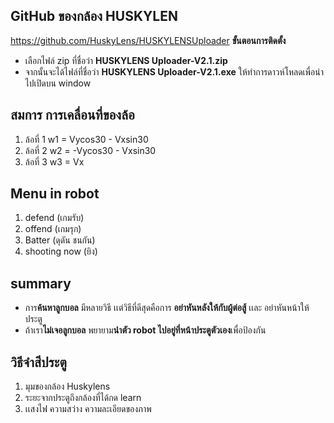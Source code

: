## GitHub ของกล้อง HUSKYLEN

  https://github.com/HuskyLens/HUSKYLENSUploader
**ขั้นตอนการติดตั้ง**
 - เลือกไฟล์ zip ที่ชื่อว่า  **HUSKYLENS Uploader-V2.1.zip**
 - จากนั้นจะได้ไฟล์ที่ชื่อว่า  **HUSKYLENS Uploader-V2.1.exe** 
    ให้ทำการดาวห์โหลดเพื่อนำไปเปิดบน window

## สมการ  การเคลื่อนที่ของล้อ
 1. ล้อที่ 1
    w1  =  Vycos30 -  Vxsin30
 2. ล้อที่ 2
    w2  =  -Vycos30 - Vxsin30
 3. ล้อที่ 3
    w3  =  Vx

## Menu in robot

 1. defend (เกมรับ)
 2. offend (เกมรุก)
 3. Batter  (ดุดัน  ชนกัน)
 4. shooting now (ยิง)

## summary 

 - การ**ค้นหาลูกบอล** มีหลายวิธี เเต่วิธีที่ดีสุดคือการ **อย่าหันหลังให้กับผู้ต่อสู้** เเละ อย่าหันหน้าให้ประตู  
 - ถ้าเรา**ไม่เจอลูกบอล** พยายาม**นำตัว robot ไปอยู่ที่หน้าประตูตัวเอง**เพื่อป้องกัน

## วิธีจำสีประตู

 1. มุมของกล้อง  Huskylens
 2. ระยะจากประตูถึงกล้องที่ได้กด  learn
 3. เเสงไฟ ความสว่าง ความละเอียดของภาพ
